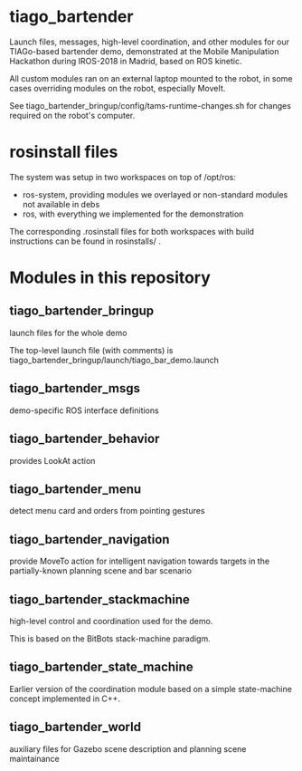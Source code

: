 # tiago_bartender

Launch files, messages, high-level coordination, and other modules for our TIAGo-based bartender demo, 
demonstrated at the Mobile Manipulation Hackathon during IROS-2018 in Madrid, based on ROS kinetic.

All custom modules ran on an external laptop mounted to the robot,
in some cases overriding modules on the robot, especially MoveIt.

See tiago_bartender_bringup/config/tams-runtime-changes.sh
for changes required on the robot's computer.

# rosinstall files

The system was setup in two workspaces on top of /opt/ros:
- ros-system, providing modules we overlayed or non-standard modules not available in debs
- ros, with everything we implemented for the demonstration

The corresponding .rosinstall files for both workspaces with build instructions
can be found in rosinstalls/ .

# Modules in this repository

## tiago_bartender_bringup

launch files for the whole demo

The top-level launch file (with comments) is
tiago_bartender_bringup/launch/tiago_bar_demo.launch

## tiago_bartender_msgs

demo-specific ROS interface definitions

## tiago_bartender_behavior

provides LookAt action

## tiago_bartender_menu

detect menu card and orders from pointing gestures

## tiago_bartender_navigation

provide MoveTo action for intelligent navigation towards targets
in the partially-known planning scene and bar scenario

## tiago_bartender_stackmachine

high-level control and coordination used for the demo.

This is based on the BitBots stack-machine paradigm.

## tiago_bartender_state_machine

Earlier version of the coordination module based on a simple
state-machine concept implemented in C++.


## tiago_bartender_world

auxiliary files for Gazebo scene description
and planning scene maintainance
